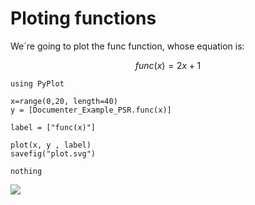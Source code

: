 # Ploting functions

We´re going to plot the func function, whose equation is:

```math
func(x) = 2 x + 1
```

```@eval
using PyPlot

x=range(0,20, length=40)
y = [Documenter_Example_PSR.func(x)]

label = ["func(x)"]

plot(x, y , label)
savefig("plot.svg")

nothing
```

![](plot.svg)